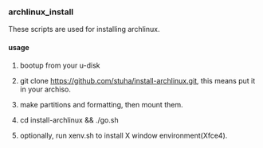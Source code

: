 ### archlinux_install
These scripts are used for installing archlinux.

#### usage
1. bootup from your u-disk

2. git clone https://github.com/stuha/install-archlinux.git, this means put it in your archiso.

3. make partitions and formatting, then mount them.

4. cd install-archlinux && ./go.sh

5. optionally, run xenv.sh to install X window environment(Xfce4).
